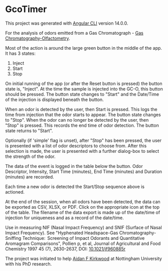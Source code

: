 # GcoTimer

This project was generated with [Angular CLI](https://github.com/angular/angular-cli) version 14.0.0.

For the analysis of odors emitted from a Gas Chromatograph - [Gas Chromatography-Olfactometry](https://en.wikipedia.org/wiki/Gas_chromatography-olfactometry).

Most of the action is around the large green button in the middle of the app. It has 3 states:

1. Inject
2. Start
3. Stop

On initial running of the app (or after the Reset button is pressed) the button state is, "Inject".
At the time the sample is injected into the GC-O, this button should be pressed. The button state changes to "Start" and the Date/Time of the injection is displayed beneath the button.

When an odor is detected by the user, then Start is pressed. This logs the time from injection that the odor starts to appear. The button state changes to "Stop".
When the odor can no longer be detected by the user, then "Stop" is pressed. This records the end time of odor detection. The button state returns to "Start".

Optionally (if 'simple' flag is unset), after "Stop" has been pressed, the user is presented with a list of odor descriptors to choose from. After this selection is made, the user is presented with a further dialog-box to select the strength of the odor.

The data of the event is logged in the table below the button. Odor Descriptor, Intensity, Start Time (minutes), End Time (minutes) and Duration (minutes) are recorded.

Each time a new odor is detected the Start/Stop sequence above is actioned.

At the end of the session, when all odors have been detected, the data can be exported as CSV, XLSX, or PDF. Click on the appropriate icon at the top of the table.
The filename of the data export is made up of the date/time of injection for uniqueness and as a record of the date/time.

Use in measuring NIF (Nasal Impact Frequency) and SNIF (Surface of Nasal Impact Frequency). See "Hyphenated Headspace-Gas Chromatography-Sniffing Technique:  Screening of Impact Odorants and Quantitative Aromagram Comparisons", Pollien p, et al, Journal of Agricultural and Food Chemistry 1997 45 (7), 2630-2637, DOI: [10.1021/jf960885r](https://sci-hub.st/10.1021/jf960885r)

The project was initiated to help [Aidan F Kirkwood](https://www.researchgate.net/profile/Aidan-Kirkwood-2) at Nottingham University with his PhD research.
